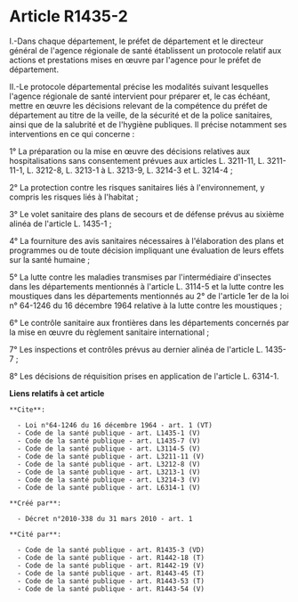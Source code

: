 # Article R1435-2

I.-Dans chaque département, le préfet de département et le directeur général de l'agence régionale de santé établissent un
protocole relatif aux actions et prestations mises en œuvre par l'agence pour le préfet de département. 

II.-Le protocole départemental précise les modalités suivant lesquelles l'agence régionale de santé intervient pour préparer
et, le cas échéant, mettre en œuvre les décisions relevant de la compétence du préfet de département au titre de la veille,
de la sécurité et de la police sanitaires, ainsi que de la salubrité et de l'hygiène publiques. Il précise notamment ses
interventions en ce qui concerne : 

1° La préparation ou la mise en œuvre des décisions relatives aux hospitalisations sans consentement prévues aux articles L.
3211-11, L. 3211-11-1, 
L. 3212-8, 
L. 3213-1 à L. 3213-9, 
L. 3214-3 et L. 3214-4 ; 

2° La protection contre les risques sanitaires liés à l'environnement, y compris les risques liés à l'habitat ; 

3° Le volet sanitaire des plans de secours et de défense prévus au sixième alinéa de l'article L. 1435-1 ; 

4° La fourniture des avis sanitaires nécessaires à l'élaboration des plans et programmes ou de toute décision impliquant une
évaluation de leurs effets sur la santé humaine ; 

5° La lutte contre les maladies transmises par l'intermédiaire d'insectes dans les départements mentionnés à l'article L.
3114-5 et la lutte contre les moustiques dans les départements mentionnés au 2° de l'article 1er de la loi n° 64-1246 du 16
décembre 1964 relative à la lutte contre les moustiques ; 

6° Le contrôle sanitaire aux frontières dans les départements concernés par la mise en œuvre du règlement sanitaire
international ; 

7° Les inspections et contrôles prévus au dernier alinéa de l'article L. 1435-7 ; 

8° Les décisions de réquisition prises en application de l'article L. 6314-1.

**Liens relatifs à cet article**

	**Cite**:

	  - Loi n°64-1246 du 16 décembre 1964 - art. 1 (VT)
	  - Code de la santé publique - art. L1435-1 (V)
	  - Code de la santé publique - art. L1435-7 (V)
	  - Code de la santé publique - art. L3114-5 (V)
	  - Code de la santé publique - art. L3211-11 (V)
	  - Code de la santé publique - art. L3212-8 (V)
	  - Code de la santé publique - art. L3213-1 (V)
	  - Code de la santé publique - art. L3214-3 (V)
	  - Code de la santé publique - art. L6314-1 (V)

	**Créé par**:

	  - Décret n°2010-338 du 31 mars 2010 - art. 1

	**Cité par**:

	  - Code de la santé publique - art. R1435-3 (VD)
	  - Code de la santé publique - art. R1442-18 (T)
	  - Code de la santé publique - art. R1442-19 (V)
	  - Code de la santé publique - art. R1443-45 (T)
	  - Code de la santé publique - art. R1443-53 (T)
	  - Code de la santé publique - art. R1443-54 (V)
